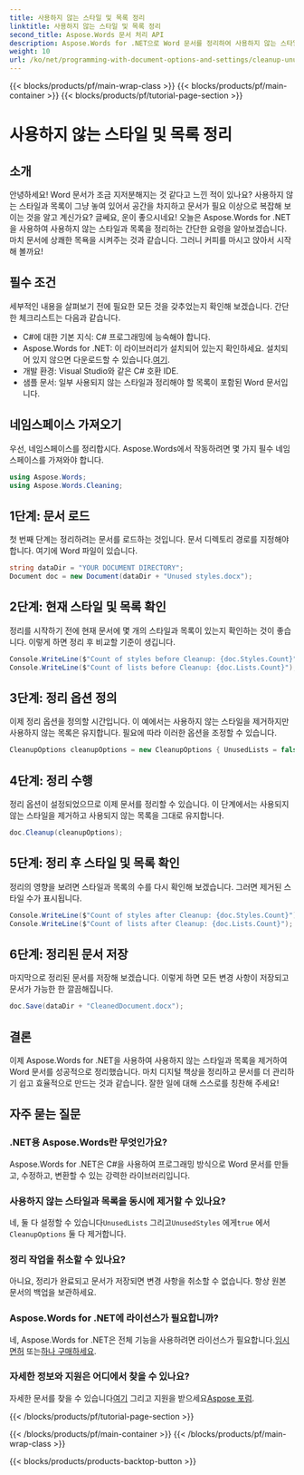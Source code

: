 ```yaml
---
title: 사용하지 않는 스타일 및 목록 정리
linktitle: 사용하지 않는 스타일 및 목록 정리
second_title: Aspose.Words 문서 처리 API
description: Aspose.Words for .NET으로 Word 문서를 정리하여 사용하지 않는 스타일과 목록을 제거하세요. 이 단계별 가이드를 따라 문서를 손쉽게 간소화하세요.
weight: 10
url: /ko/net/programming-with-document-options-and-settings/cleanup-unused-styles-and-lists/
---
```


{{< blocks/products/pf/main-wrap-class >}}
{{< blocks/products/pf/main-container >}}
{{< blocks/products/pf/tutorial-page-section >}}

# 사용하지 않는 스타일 및 목록 정리

## 소개

안녕하세요! Word 문서가 조금 지저분해지는 것 같다고 느낀 적이 있나요? 사용하지 않는 스타일과 목록이 그냥 놓여 있어서 공간을 차지하고 문서가 필요 이상으로 복잡해 보이는 것을 알고 계신가요? 글쎄요, 운이 좋으시네요! 오늘은 Aspose.Words for .NET을 사용하여 사용하지 않는 스타일과 목록을 정리하는 간단한 요령을 알아보겠습니다. 마치 문서에 상쾌한 목욕을 시켜주는 것과 같습니다. 그러니 커피를 마시고 앉아서 시작해 볼까요!

## 필수 조건

세부적인 내용을 살펴보기 전에 필요한 모든 것을 갖추었는지 확인해 보겠습니다. 간단한 체크리스트는 다음과 같습니다.

- C#에 대한 기본 지식: C# 프로그래밍에 능숙해야 합니다.
-  Aspose.Words for .NET: 이 라이브러리가 설치되어 있는지 확인하세요. 설치되어 있지 않으면 다운로드할 수 있습니다.[여기](https://releases.aspose.com/words/net/).
- 개발 환경: Visual Studio와 같은 C# 호환 IDE.
- 샘플 문서: 일부 사용되지 않는 스타일과 정리해야 할 목록이 포함된 Word 문서입니다.

## 네임스페이스 가져오기

우선, 네임스페이스를 정리합시다. Aspose.Words에서 작동하려면 몇 가지 필수 네임스페이스를 가져와야 합니다.

```csharp
using Aspose.Words;
using Aspose.Words.Cleaning;
```

## 1단계: 문서 로드

첫 번째 단계는 정리하려는 문서를 로드하는 것입니다. 문서 디렉토리 경로를 지정해야 합니다. 여기에 Word 파일이 있습니다.

```csharp
string dataDir = "YOUR DOCUMENT DIRECTORY";
Document doc = new Document(dataDir + "Unused styles.docx");
```

## 2단계: 현재 스타일 및 목록 확인

정리를 시작하기 전에 현재 문서에 몇 개의 스타일과 목록이 있는지 확인하는 것이 좋습니다. 이렇게 하면 정리 후 비교할 기준이 생깁니다.

```csharp
Console.WriteLine($"Count of styles before Cleanup: {doc.Styles.Count}");
Console.WriteLine($"Count of lists before Cleanup: {doc.Lists.Count}");
```

## 3단계: 정리 옵션 정의

이제 정리 옵션을 정의할 시간입니다. 이 예에서는 사용하지 않는 스타일을 제거하지만 사용하지 않는 목록은 유지합니다. 필요에 따라 이러한 옵션을 조정할 수 있습니다.

```csharp
CleanupOptions cleanupOptions = new CleanupOptions { UnusedLists = false, UnusedStyles = true };
```

## 4단계: 정리 수행

정리 옵션이 설정되었으므로 이제 문서를 정리할 수 있습니다. 이 단계에서는 사용되지 않는 스타일을 제거하고 사용되지 않는 목록을 그대로 유지합니다.

```csharp
doc.Cleanup(cleanupOptions);
```

## 5단계: 정리 후 스타일 및 목록 확인

정리의 영향을 보려면 스타일과 목록의 수를 다시 확인해 보겠습니다. 그러면 제거된 스타일 수가 표시됩니다.

```csharp
Console.WriteLine($"Count of styles after Cleanup: {doc.Styles.Count}");
Console.WriteLine($"Count of lists after Cleanup: {doc.Lists.Count}");
```

## 6단계: 정리된 문서 저장

마지막으로 정리된 문서를 저장해 보겠습니다. 이렇게 하면 모든 변경 사항이 저장되고 문서가 가능한 한 깔끔해집니다.

```csharp
doc.Save(dataDir + "CleanedDocument.docx");
```

## 결론

이제 Aspose.Words for .NET을 사용하여 사용하지 않는 스타일과 목록을 제거하여 Word 문서를 성공적으로 정리했습니다. 마치 디지털 책상을 정리하고 문서를 더 관리하기 쉽고 효율적으로 만드는 것과 같습니다. 잘한 일에 대해 스스로를 칭찬해 주세요!

## 자주 묻는 질문

### .NET용 Aspose.Words란 무엇인가요?
Aspose.Words for .NET은 C#을 사용하여 프로그래밍 방식으로 Word 문서를 만들고, 수정하고, 변환할 수 있는 강력한 라이브러리입니다.

### 사용하지 않는 스타일과 목록을 동시에 제거할 수 있나요?
네, 둘 다 설정할 수 있습니다`UnusedLists` 그리고`UnusedStyles` 에게`true` 에서`CleanupOptions` 둘 다 제거합니다.

### 정리 작업을 취소할 수 있나요?
아니요, 정리가 완료되고 문서가 저장되면 변경 사항을 취소할 수 없습니다. 항상 원본 문서의 백업을 보관하세요.

### Aspose.Words for .NET에 라이선스가 필요합니까?
 네, Aspose.Words for .NET은 전체 기능을 사용하려면 라이선스가 필요합니다.[임시 면허](https://purchase.aspose.com/temporary-license) 또는[하나 구매하세요](https://purchase.aspose.com/buy).

### 자세한 정보와 지원은 어디에서 찾을 수 있나요?
 자세한 문서를 찾을 수 있습니다[여기](https://reference.aspose.com/words/net/) 그리고 지원을 받으세요[Aspose 포럼](https://forum.aspose.com/c/words/8).

{{< /blocks/products/pf/tutorial-page-section >}}

{{< /blocks/products/pf/main-container >}}
{{< /blocks/products/pf/main-wrap-class >}}

{{< blocks/products/products-backtop-button >}}
